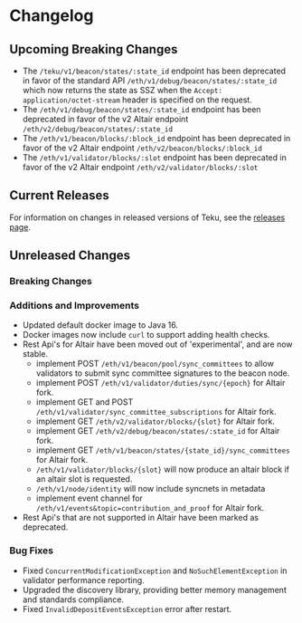 # Changelog

## Upcoming Breaking Changes
- The `/teku/v1/beacon/states/:state_id` endpoint has been deprecated in favor of the standard API `/eth/v1/debug/beacon/states/:state_id` which now returns the state as SSZ when the `Accept: application/octet-stream` header is specified on the request.
- The `/eth/v1/debug/beacon/states/:state_id` endpoint has been deprecated in favor of the v2 Altair endpoint `/eth/v2/debug/beacon/states/:state_id`
- The `/eth/v1/beacon/blocks/:block_id` endpoint has been deprecated in favor of the v2 Altair endpoint `/eth/v2/beacon/blocks/:block_id`
- The `/eth/v1/validator/blocks/:slot` endpoint has been deprecated in favor of the v2 Altair endpoint `/eth/v2/validator/blocks/:slot`

## Current Releases
For information on changes in released versions of Teku, see the [releases page](https://github.com/ConsenSys/teku/releases).

## Unreleased Changes

### Breaking Changes

### Additions and Improvements
- Updated default docker image to Java 16.
- Docker images now include `curl` to support adding health checks.
- Rest Api's for Altair have been moved out of 'experimental', and are now stable.
  - implement POST `/eth/v1/beacon/pool/sync_committees` to allow validators to submit sync committee signatures to the beacon node.
  - implement POST `/eth/v1/validator/duties/sync/{epoch}` for Altair fork.
  - implement GET and POST `/eth/v1/validator/sync_committee_subscriptions` for Altair fork.
  - implement GET `/eth/v2/validator/blocks/{slot}` for Altair fork.
  - implement GET `/eth/v2/debug/beacon/states/:state_id` for Altair fork.
  - implement GET `/eth/v1/beacon/states/{state_id}/sync_committees` for Altair fork.
  - `/eth/v1/validator/blocks/{slot}` will now produce an altair block if an altair slot is requested.
  - `/eth/v1/node/identity` will now include syncnets in metadata
  - implement event channel for `/eth/v1/events&topic=contribution_and_proof` for Altair fork.
- Rest Api's that are not supported in Altair have been marked as deprecated.

### Bug Fixes
- Fixed `ConcurrentModificationException` and `NoSuchElementException` in validator performance reporting.
- Upgraded the discovery library, providing better memory management and standards compliance.
- Fixed `InvalidDepositEventsException` error after restart.
